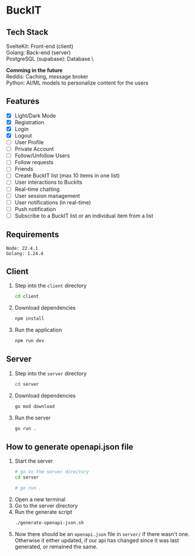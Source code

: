 # BuckIT

## Tech Stack
SvelteKit: Front-end (client) \
Golang: Back-end (server) \
PostgreSQL (supabase): Database \

**Comming in the future** \
Reddis: Caching, message broker \
Python: AI/ML models to personalize content for the users


## Features
- [x] Light/Dark Mode
- [x] Registration
- [x] Login 
- [x] Logout
- [ ] User Profile
- [ ] Private Account   
- [ ] Follow/Unfollow Users
- [ ] Follow requests
- [ ] Friends
- [ ] Create BuckIT list (max 10 items in one list)
- [ ] User interactions to BuckIts
- [ ] Real-time chatting
- [ ] User session management
- [ ] User notifications (in real-time)
- [ ] Push notification
- [ ] Subscribe to a BuckIT list or an individual item from a list

## Requirements
```
Node: 22.4.1
Golang: 1.24.4
```

## Client
1. Step into the `client` directory
    ```sh
    cd client
    ```
2. Download dependencies
    ```sh
    npm install
    ```
3. Run the application
    ```sh
    npm run dev
    ```

## Server
1. Step into the `server` directory
    ```sh
    cd server
    ```
2. Download dependencies
    ```sh
    go mod download
    ```
3. Run the server
    ```sh
    go run .
    ```

## How to generate openapi.json file
1. Start the server
    ```sh
    # go to the server directory
    cd server

    # go run .
    ```
2. Open a new terminal
3. Go to the server directory
4. Run the generate script
    ```sh
    ./generate-openapi-json.sh
    ```
5. Now there should be an `openapi.json` file in `server/` if there wasn't one. Otherwise it either updated, if our api has changed since it was last generated, or remained the same.